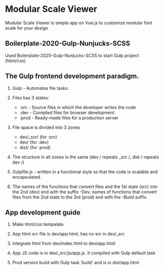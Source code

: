# Modular Scale Viewer
Modular Scale Viewer is simple app on Vue.js to customize modular font scale for your design 

## Boilerplate-2020-Gulp-Nunjucks-SCSS
Used Boilerplate-2020-Gulp-Nunjucks-SCSS to start Gulp project (html/css)

## The Gulp frontend development paradigm.

1. Gulp - Automates file tasks.
2. Files has 3 states:
    * :src  - Source files in which the developer writes the code
    * :dev  - Compiled files for browser development
    * :prod  - Ready-made files for a production server

3. File space is divided into 3 zones
    * dev/_scr/  (for :src)
    * dev/   (for :dev)
    * dist/  (for :prod)

4. The structure in all zones is the same (dev / repeats _src /, dist / repeats dev /)
5. Gulpfile.js - written in a functional style so that the code is scalable and encapsulated.
6. The names of the functions that convert files and the 1st state (src) into the 2nd (dev) end with the suffix -Dev,
names of functions that convert files from the 2nd state to the 3rd (prod) end with the -Build suffix.

## App development guide

1. Make html/css tempalate 

2. App html src file is dev/app.html, has no src in dev/_src

3. Integrate html from dev/index.html to dev/app.html

4. App JS code is in dev/_src/js/app.js. It compiled with Gulp default task 

5. Prod version build with Gulp task 'build' and is in dist/app.html
